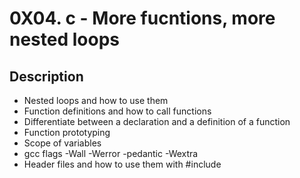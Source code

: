 # 0X04. c - More fucntions, more nested loops

## Description

* Nested loops and how to use them
* Function definitions and how to call functions
* Differentiate between a declaration and a definition of a function
* Function prototyping
* Scope of variables
* gcc flags -Wall -Werror -pedantic -Wextra
* Header files and how to use them with #include